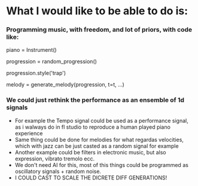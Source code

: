 # What I would like to be able to do is:
### Programming music, with freedom, and lot of priors, with code like:

piano = Instrument()

progression = random_progression()

progression.style('trap')

melody = generate_melody(progression, t=t, ...)

### We could just rethink the performance as an ensemble of 1d signals
- For example the Tempo signal could be used as a performance signal, as i walways do in fl studio to reproduce a human played piano experience
- Same thing could be done for melodies for what regardas velocities, which with jazz can be just casted as a random signal for example
- Another example could be filters in electronic music, but also expression, vibrato tremolo ecc.
- We don't need AI for this, most of this things could be programmed as oscillatory signals + random noise.
- I COULD CAST TO SCALE THE DICRETE DIFF GENERATIONS!



